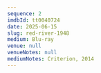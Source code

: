 ```yaml
---
sequence: 2
imdbId: tt0040724
date: 2025-06-15
slug: red-river-1948
medium: Blu-ray
venue: null
venueNotes: null
mediumNotes: Criterion, 2014
---
```


